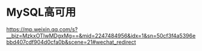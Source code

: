 # MySQL高可用

https://mp.weixin.qq.com/s?__biz=MzkxOTIwMDgxMg==&mid=2247484956&idx=1&sn=50cf3f4a5396ebbd407cdf904d0cfa0b&scene=21#wechat_redirect